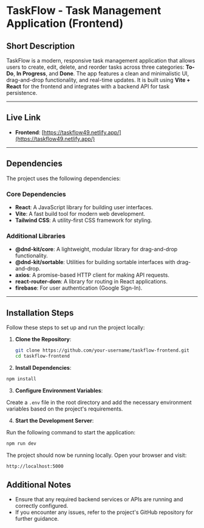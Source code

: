# TaskFlow - Task Management Application (Frontend)

## Short Description
TaskFlow is a modern, responsive task management application that allows users to create, edit, delete, and reorder tasks across three categories: **To-Do**, **In Progress**, and **Done**. The app features a clean and minimalistic UI, drag-and-drop functionality, and real-time updates. It is built using **Vite + React** for the frontend and integrates with a backend API for task persistence.

---

## Live Link
- **Frontend**: [https://taskflow49.netlify.app/](https://taskflow49.netlify.app/)

---

## Dependencies
The project uses the following dependencies:

### Core Dependencies
- **React**: A JavaScript library for building user interfaces.
- **Vite**: A fast build tool for modern web development.
- **Tailwind CSS**: A utility-first CSS framework for styling.

### Additional Libraries
- **@dnd-kit/core**: A lightweight, modular library for drag-and-drop functionality.
- **@dnd-kit/sortable**: Utilities for building sortable interfaces with drag-and-drop.
- **axios**: A promise-based HTTP client for making API requests.
- **react-router-dom**: A library for routing in React applications.
- **firebase**: For user authentication (Google Sign-In).

---

## Installation Steps
Follow these steps to set up and run the project locally:

1. **Clone the Repository**:
   ```bash
   git clone https://github.com/your-username/taskflow-frontend.git
   cd taskflow-frontend

2. **Install Dependencies**:

```bash
npm install
```
3. **Configure Environment Variables**:

Create a `.env` file in the root directory and add the necessary environment variables based on the project's requirements.


4. **Start the Development Server**:

Run the following command to start the application:

```bash
npm run dev
```

The project should now be running locally. Open your browser and visit:

```
http://localhost:5000
```

## Additional Notes

- Ensure that any required backend services or APIs are running and correctly configured.
- If you encounter any issues, refer to the project's GitHub repository for further guidance.





